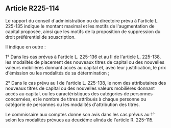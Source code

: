 Article R225-114
----
Le rapport du conseil d'administration ou du directoire prévu à l'article L.
225-135 indique le montant maximal et les motifs de l'augmentation de capital
proposée, ainsi que les motifs de la proposition de suppression du droit
préférentiel de souscription.

Il indique en outre :

1° Dans les cas prévus à l'article L. 225-136 et au II de l'article L. 225-138,
les modalités de placement des nouveaux titres de capital ou des nouvelles
valeurs mobilières donnant accès au capital et, avec leur justification, le prix
d'émission ou les modalités de sa détermination ;

2° Dans le cas prévu au I de l'article L. 225-138, le nom des attributaires des
nouveaux titres de capital ou des nouvelles valeurs mobilières donnant accès au
capital, ou les caractéristiques des catégories de personnes concernées, et le
nombre de titres attribués à chaque personne ou catégorie de personnes ou les
modalités d'attribution des titres.

Le commissaire aux comptes donne son avis dans les cas prévus au 1° selon les
modalités prévues au deuxième alinéa de l'article R. 225-115.
